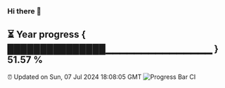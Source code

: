 ### Hi there 👋
⏳ Year progress { ███████████████▁▁▁▁▁▁▁▁▁▁▁▁▁▁▁ } 51.57 %
---
⏰ Updated on Sun, 07 Jul 2024 18:08:05 GMT
![Progress Bar CI](https://github.com/Moyi321/Moyi321/workflows/Progress%20Bar%20CI/badge.svg)
